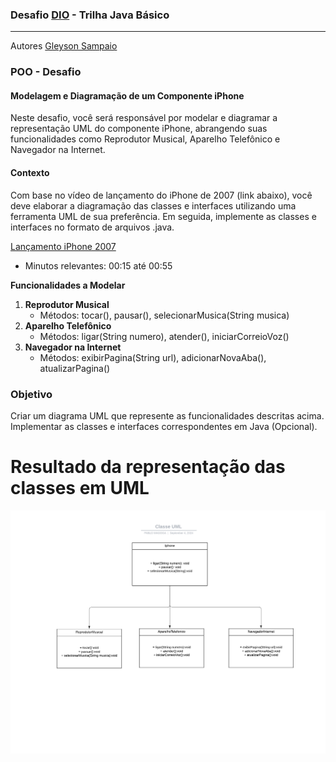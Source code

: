 ### Desafio [DIO](https://web.dio.me/) - Trilha Java Básico
***
Autores
[Gleyson Sampaio](https://github.com/glysns)


### POO - Desafio
#### Modelagem e Diagramação de um Componente iPhone
Neste desafio, você será responsável por modelar e diagramar a representação UML do componente iPhone, abrangendo 
suas funcionalidades como Reprodutor Musical, Aparelho Telefônico e Navegador na Internet.

#### Contexto
Com base no vídeo de lançamento do iPhone de 2007 (link abaixo), você deve elaborar a diagramação das classes e 
interfaces utilizando uma ferramenta UML de sua preferência. Em seguida, implemente as classes e interfaces no formato de arquivos .java.

[Lançamento iPhone 2007](https://www.youtube.com/watch?v=9ou608QQRq8)
* Minutos relevantes: 00:15 até 00:55

**Funcionalidades a Modelar**
1. **Reprodutor Musical**
    * Métodos: tocar(), pausar(), selecionarMusica(String musica)
2. **Aparelho Telefônico**
   * Métodos: ligar(String numero), atender(), iniciarCorreioVoz()
3. **Navegador na Internet**
   * Métodos: exibirPagina(String url), adicionarNovaAba(), atualizarPagina()

### Objetivo
   Criar um diagrama UML que represente as funcionalidades descritas acima.
   Implementar as classes e interfaces correspondentes em Java (Opcional).
   
# Resultado da representação das classes em UML
![Interface IPhone implementada pelas Classes propostas](https://github.com/PMagoga/Desafio-DIO---Classes-em-UML/blob/main/src/img/Classe%20UML.png)
